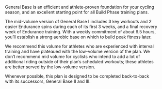 General Base is an efficient and athlete-proven foundation for your cycling season, and an excellent starting point for all Build Phase training plans.  

The mid-volume version of General Base I includes 3 key workouts and 2 easier Endurance spins during each of its first 3 weeks, and a final recovery week of Endurance training. With a weekly commitment of about 6.5 hours, you’ll establish a strong aerobic base on which to build peak fitness later. 

We recommend this volume for athletes who are experienced with interval training and have plateaued with the low-volume version of the plan. We don’t recommend mid volume for cyclists who intend to add a lot of additional riding outside of their plan’s scheduled workouts; these athletes are better served by the low-volume version.

Whenever possible, this plan is designed to be completed back-to-back with its successors, General Base II and III.